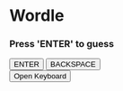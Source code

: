 <!DOCTYPE html>
<html>
<head>
  <meta name="viewport" content="width=device-width, initial-scale=1.0, maximum-scale=1.0, user-scalable=0" />
  <link rel="stylesheet" href="styles.css">
</head>
<body>

  <h1>Wordle</h1>
  <h3>Press 'ENTER' to guess</h3>
  <div id="warning"></div>
  <div id="alphabet"></div>
  <button type="button" onclick="javascript:window.dispatchEvent(new KeyboardEvent('keydown',{'key':'enter'}));">ENTER</button>
  <button type="button" onclick="javascript:window.dispatchEvent(new KeyboardEvent('keydown',{'key':'backspace'}));">BACKSPACE</button>
  <button style='display: none;' type="button" onclick="javascript:window.location.href = window.location.href;">RESTART THE GAME</button>
  <div id="grid"></div>
  <div><button id="openKeyboard">Open Keyboard</button></div>
  <input id="hiddenInput" style="visibility: hidden;">
<script src="index.js"></script>
</body>
</html>
